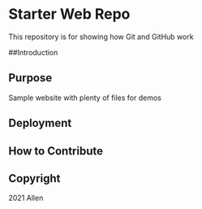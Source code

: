 # Starter Web Repo

This repository is for showing how Git and GitHub work

##Introduction

## Purpose

Sample website with plenty of files for demos

## Deployment

## How to Contribute

## Copyright

2021 Allen